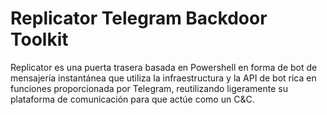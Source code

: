 # Replicator Telegram Backdoor Toolkit
Replicator es una puerta trasera basada en Powershell en forma de bot de mensajería instantánea que utiliza la infraestructura y la API de bot rica en funciones proporcionada por Telegram, reutilizando ligeramente su plataforma de comunicación para que actúe como un C&C.
